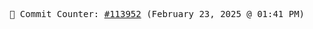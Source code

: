 <p align="center">
    <samp>
        📮 Commit Counter: <a href="https://github.com/Javascript-void0/Javascript-void0/commits/main">#113952</a> (February 23, 2025 @ 01:41 PM)
    </samp>
</p>
